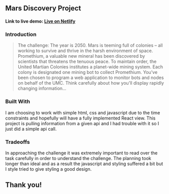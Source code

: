 ## Mars Discovery Project

#### Link to live demo: [Live on Netlify](https://tender-visvesvaraya-4324e1.netlify.com)

### Introduction

> The challenge: The year is 2050. Mars is teeming full of colonies – all working to survive and thrive in the harsh environment of space. Promethium, a valuable new mineral has been discovered by scientists that threatens the tenuous peace. To maintain order, the United Martian Colonies institutes a planet-wide mining system. Each colony is designated one mining bot to collect Promethium. You’ve been chosen to program a web application to monitor bots and nodes on behalf of the UMC. Think carefully about how you'll display rapidly changing information...

### Built With

I am choosing to work with simple html, css and javascript due to the time constraints and hopefully will have a fully implemented React view. This project is pulling information from a given api and I had trouble with it so I just did a simple api call.

### Tradeoffs

In approaching the challenge it was extremely important to read over the task carefully in order to understand the challenge. The planning took longer than ideal and as a result the javascript and styling suffered a bit but I style tried to give styling a good design.

## Thank you!
